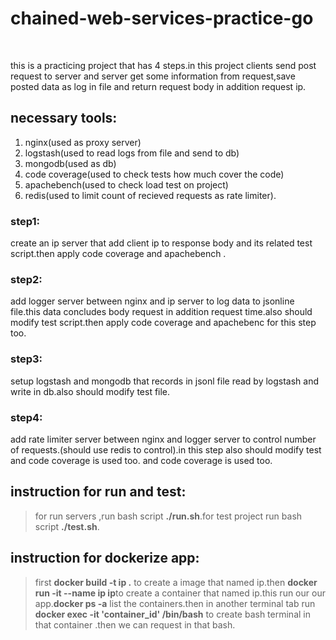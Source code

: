 # chained-web-services-practice-go</br>
‫


this is a practicing project that has 4 steps.in this project clients send post request to server and server get some information from request,save posted
data as log in file and return request body in addition request ip.
##  necessary tools:
1. nginx(used as proxy server)
2. logstash(used to read logs from file and send to db)
3. mongodb(used as db)
4. code coverage(used to check tests how much cover the code)
5. apachebench(used to check load test on project)
6. redis(used to limit count of recieved requests as rate limiter).
### step1:
 create an ip server that add client ip to response body and its related test script.then apply code coverage and apachebench .
### step2:
 add logger server between nginx and ip server to log data to jsonline file.this data concludes body request in addition request time.also should modify
 test script.then apply code coverage and apachebenc for this step too.
### step3:
 setup logstash and mongodb that records in jsonl file read by logstash and write in db.also should modify test file.
### step4:
 add rate limiter server between nginx and logger server to control number of requests.(should use redis to control).in this step also should modify test
 and code coverage is used too. and code coverage is used too.
## instruction for run and test:
> for run servers ,run bash script  **./run.sh**.for test project run bash script **./test.sh**.
## instruction for dockerize app:
>first **docker build -t ip .** to create a image that named ip.then **docker run -it --name ip ip**to create a container that named ip.this run our 
 our app.**docker ps -a** list the containers.then in another terminal tab run **docker exec -it 'container_id' /bin/bash** to create bash terminal in
 that container .then we can request in that bash.

